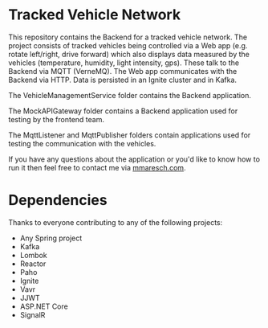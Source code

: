 # Tracked Vehicle Network
This repository contains the Backend for a tracked vehicle network. The project consists of tracked vehicles being controlled via a Web app (e.g. rotate left/right, drive forward) which also displays data measured by the vehicles (temperature, humidity, light intensity, gps). These talk to the Backend via MQTT (VerneMQ). The Web app communicates with the Backend via HTTP. Data is persisted in an Ignite cluster and in Kafka.

The VehicleManagementService folder contains the Backend application.

The MockAPIGateway folder contains a Backend application used for testing by the frontend team.

The MqttListener and MqttPublisher folders contain applications used for testing the communication with the vehicles.

If you have any questions about the application or you'd like to know how to run it then feel free to contact me via [mmaresch.com](http://mmaresch.com).

# Dependencies
Thanks to everyone contributing to any of the following projects:
- Any Spring project
- Kafka
- Lombok
- Reactor
- Paho
- Ignite
- Vavr
- JJWT 
- ASP.NET Core
- SignalR

